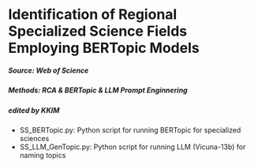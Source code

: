 # Identification of Regional Specialized Science Fields Employing BERTopic Models
##### Source: Web of Science
##### Methods: RCA & BERTopic & LLM Prompt Enginnering
##### edited by KKIM

- SS_BERTopic.py: Python script for running BERTopic for specialized sciences
- SS_LLM_GenTopic.py: Python script for running LLM (Vicuna-13b) for naming topics

